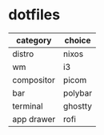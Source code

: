 # dotfiles

| category   | choice  |
| ---------- | ------- |
| distro     | nixos   |
| wm         | i3      |
| compositor | picom   |
| bar        | polybar |
| terminal   | ghostty |
| app drawer | rofi    |
